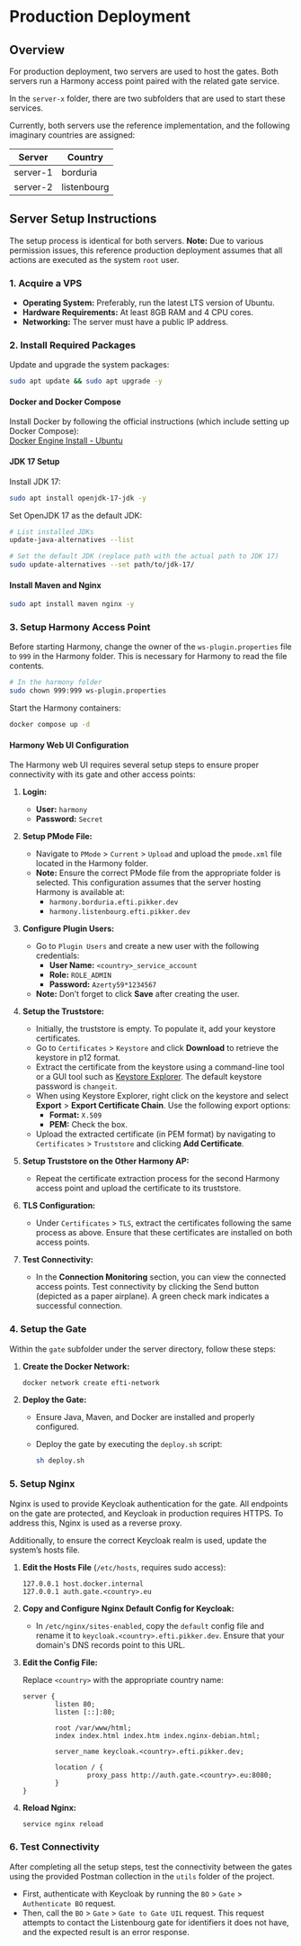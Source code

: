 # Production Deployment

## Overview

For production deployment, two servers are used to host the gates. Both servers run a Harmony access point paired with
the related gate service.

In the `server-x` folder, there are two subfolders that are used to start these services.

Currently, both servers use the reference implementation, and the following imaginary countries are assigned:

| Server   | Country     |
|----------|-------------|
| server-1 | borduria    |
| server-2 | listenbourg |

## Server Setup Instructions

The setup process is identical for both servers. **Note:** Due to various permission issues, this reference production
deployment assumes that all actions are executed as the system `root` user.

### 1. Acquire a VPS

- **Operating System:** Preferably, run the latest LTS version of Ubuntu.
- **Hardware Requirements:** At least 8GB RAM and 4 CPU cores.
- **Networking:** The server must have a public IP address.

### 2. Install Required Packages

Update and upgrade the system packages:

```bash
sudo apt update && sudo apt upgrade -y
```

#### Docker and Docker Compose

Install Docker by following the official instructions (which include setting up Docker Compose):  
[Docker Engine Install - Ubuntu](https://docs.docker.com/engine/install/ubuntu/)

#### JDK 17 Setup

Install JDK 17:

```bash
sudo apt install openjdk-17-jdk -y
```

Set OpenJDK 17 as the default JDK:

```bash
# List installed JDKs
update-java-alternatives --list  

# Set the default JDK (replace path with the actual path to JDK 17)
sudo update-alternatives --set path/to/jdk-17/
```

#### Install Maven and Nginx

```bash
sudo apt install maven nginx -y
```

### 3. Setup Harmony Access Point

Before starting Harmony, change the owner of the `ws-plugin.properties` file to `999` in the Harmony folder. This is
necessary for Harmony to read the file contents.

```bash
# In the harmony folder
sudo chown 999:999 ws-plugin.properties
```

Start the Harmony containers:

```bash
docker compose up -d
```

#### Harmony Web UI Configuration

The Harmony web UI requires several setup steps to ensure proper connectivity with its gate and other access points:

1. **Login:**

    - **User:** `harmony`
    - **Password:** `Secret`

2. **Setup PMode File:**

    - Navigate to `PMode` > `Current` > `Upload` and upload the `pmode.xml` file located in the Harmony folder.
    - **Note:** Ensure the correct PMode file from the appropriate folder is selected. This configuration assumes that
      the server hosting Harmony is available at:
        - `harmony.borduria.efti.pikker.dev`
        - `harmony.listenbourg.efti.pikker.dev`

3. **Configure Plugin Users:**

    - Go to `Plugin Users` and create a new user with the following credentials:
        - **User Name:** `<country>_service_account`
        - **Role:** `ROLE_ADMIN`
        - **Password:** `Azerty59*1234567`
    - **Note:** Don’t forget to click **Save** after creating the user.

4. **Setup the Truststore:**

    - Initially, the truststore is empty. To populate it, add your keystore certificates.
    - Go to `Certificates` > `Keystore` and click **Download** to retrieve the keystore in p12 format.
    - Extract the certificate from the keystore using a command-line tool or a GUI tool such
      as [Keystore Explorer](https://keystore-explorer.org/). The default keystore password is `changeit`.
    - When using Keystore Explorer, right click on the keystore and select **Export** > **Export Certificate Chain**.
      Use the following export options:
        - **Format:** `X.509`
        - **PEM:** Check the box.
    - Upload the extracted certificate (in PEM format) by navigating to `Certificates` > `Truststore` and clicking **Add
      Certificate**.

5. **Setup Truststore on the Other Harmony AP:**

    - Repeat the certificate extraction process for the second Harmony access point and upload the certificate to its
      truststore.

6. **TLS Configuration:**

    - Under `Certificates` > `TLS`, extract the certificates following the same process as above. Ensure that these
      certificates are installed on both access points.

7. **Test Connectivity:**

    - In the **Connection Monitoring** section, you can view the connected access points. Test connectivity by clicking
      the Send button (depicted as a paper airplane). A green check mark indicates a successful connection.

### 4. Setup the Gate

Within the `gate` subfolder under the server directory, follow these steps:

1. **Create the Docker Network:**

   ```bash
   docker network create efti-network
   ```

2. **Deploy the Gate:**

    - Ensure Java, Maven, and Docker are installed and properly configured.
    - Deploy the gate by executing the `deploy.sh` script:

      ```bash
      sh deploy.sh
      ```

### 5. Setup Nginx

Nginx is used to provide Keycloak authentication for the gate. All endpoints on the gate are protected, and Keycloak in
production requires HTTPS. To address this, Nginx is used as a reverse proxy.

Additionally, to ensure the correct Keycloak realm is used, update the system’s hosts file.

1. **Edit the Hosts File** (`/etc/hosts`, requires sudo access):

   ```plaintext
   127.0.0.1 host.docker.internal
   127.0.0.1 auth.gate.<country>.eu
   ```

2. **Copy and Configure Nginx Default Config for Keycloak:**

    - In `/etc/nginx/sites-enabled`, copy the `default` config file and rename it to
      `keycloak.<country>.efti.pikker.dev`. Ensure that your domain's DNS records point to this URL.

3. **Edit the Config File:**

   Replace `<country>` with the appropriate country name:

   ```nginx
   server {
           listen 80;
           listen [::]:80;

           root /var/www/html;
           index index.html index.htm index.nginx-debian.html;

           server_name keycloak.<country>.efti.pikker.dev;

           location / {
                   proxy_pass http://auth.gate.<country>.eu:8080;
           }
   }
   ```

4. **Reload Nginx:**

   ```bash
   service nginx reload
   ```

### 6. Test Connectivity

After completing all the setup steps, test the connectivity between the gates using the provided Postman collection in
the `utils` folder of the project.

- First, authenticate with Keycloak by running the `BO` > `Gate` > `Authenticate BO` request.
- Then, call the `BO` > `Gate` > `Gate to Gate UIL` request. This request attempts to contact the Listenbourg gate for
  identifiers it does not have, and the expected result is an error response.